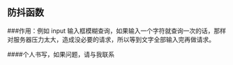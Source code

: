 ## 防抖函数

###作用：例如 input 输入框模糊查询，如果输入一个字符就查询一次的话，那样对服务器压力太大，造成没必要的请求，所以等到文字全部输入完再做请求。

####个人书写，如果问题，请与我联系
